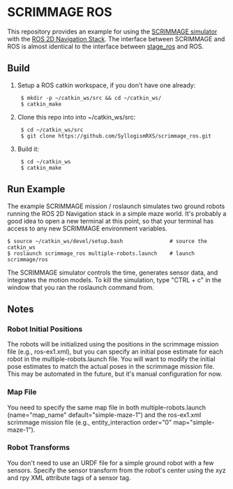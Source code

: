 # SCRIMMAGE ROS

This repository provides an example for using the
[SCRIMMAGE simulator](https://github.com/gtri/scrimmage) with the
[ROS 2D Navigation Stack](http://wiki.ros.org/navigation). The interface
between SCRIMMAGE and ROS is almost identical to the interface between
[stage\_ros](http://wiki.ros.org/stage_ros) and ROS.

## Build

1. Setup a ROS catkin workspace, if you don't have one already:

        $ mkdir -p ~/catkin_ws/src && cd ~/catkin_ws/
        $ catkin_make

2. Clone this repo into into ~/catkin_ws/src:

        $ cd ~/catkin_ws/src
        $ git clone https://github.com/SyllogismRXS/scrimmage_ros.git
        
3. Build it:

        $ cd ~/catkin_ws
        $ catkin_make
        
## Run Example

The example SCRIMMAGE mission / roslaunch simulates two ground robots running
the ROS 2D Navigation stack in a simple maze world. It's probably a good idea
to open a new terminal at this point, so that your terminal has access to any
new SCRIMMAGE environment variables.

    $ source ~/catkin_ws/devel/setup.bash               # source the catkin_ws
    $ roslaunch scrimmage_ros multiple-robots.launch    # launch scrimmage/ros
    
The SCRIMMAGE simulator controls the time, generates sensor data, and
integrates the motion models. To kill the simulation, type "CTRL + c" in the
window that you ran the roslaunch command from.

## Notes

### Robot Initial Positions

The robots will be initialized using the positions in the scrimmage mission
file (e.g., ros-ex1.xml), but you can specify an initial pose estimate for each
robot in the multiple-robots.launch file. You will want to modify the initial
pose estimates to match the actual poses in the scrimmage mission file. This
may be automated in the future, but it's manual configuration for now.

### Map File

You need to specify the same map file in both multiple-robots.launch
(name="map\_name" default="simple-maze-1") and the ros-ex1.xml scrimmage
mission file (e.g., entity_interaction order="0" map="simple-maze-1").

### Robot Transforms

You don't need to use an URDF file for a simple ground robot with a few
sensors. Specify the sensor transform from the robot's center using the xyz and
rpy XML attribute tags of a sensor tag.
